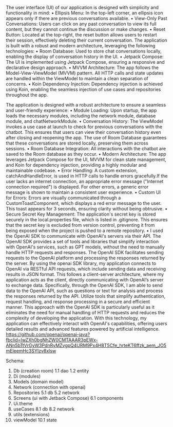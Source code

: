 The user interface (UI) of our application is designed with simplicity and functionality in mind:
•	Ellipsis Menu: In the top-left corner, an ellipsis icon appears only if there are previous conversations available.
•	View-Only Past Conversations: Users can click on any past conversation to view its full content, but they cannot continue the discussion or make changes.
•	Reset Button: Located at the top-right, the reset button allows users to restart their session, effectively deleting their current conversation.
The application is built with a robust and modern architecture, leveraging the following technologies:
•	Room Database: Used to store chat conversations locally, enabling the display of conversation history in the UI.
•	Jetpack Compose: The UI is implemented using Jetpack Compose, ensuring a responsive and declarative design approach.
•	MVVM Architecture: The app follows the Model-View-ViewModel (MVVM) pattern. All HTTP calls and state updates are handled within the ViewModel to maintain a clean separation of concerns.
•	Koin Dependency Injection: Dependency injection is achieved using Koin, enabling the seamless injection of use cases and repositories throughout the app.

The application is designed with a robust architecture to ensure a seamless and user-friendly experience:
•	Module Loading: Upon startup, the app loads the necessary modules, including the network module, database module, and chatNetworkModule.
•	Conversation History: The ViewModel invokes a use case at launch to check for previous conversations with the chatbot. This ensures that users can view their conversation history even after closing and reopening the app. The use of Room Database guarantees that these conversations are stored locally, preserving them across sessions.
•	Room Database Integration: All interactions with the chatbot are saved to the Room database as they occur.
•	Modern Architecture: The app leverages Jetpack Compose for the UI, MVVM for clean state management, and Koin for dependency injection, providing a highly modular and maintainable codebase.
•	Error Handling: A custom extension, catchAndHandleError, is used in HTTP calls to handle errors gracefully.If the user lacks an internet connection, an appropriate error message ("Internet connection required") is displayed. For other errors, a generic error message is shown to maintain a consistent user experience.
•	Custom UI for Errors: Errors are visually communicated through a CustomToastComponent, which displays a red error message to the user. This toast appears for 3 seconds, ensuring clarity without being obtrusive.
•	Secure Secret Key Management: The application's secret key is stored securely in the local.properties file, which is listed in .gitignore. This ensures that the secret key is excluded from version control, preventing it from being exposed when the project is pushed to a remote repository.
•	I used the OpenAI SDK to communicate with OpenAI's servers via their API. The OpenAI SDK provides a set of tools and libraries that simplify interaction with OpenAI's services, such as GPT models, without the need to manually handle HTTP requests and responses. The OpenAI SDK facilitates sending requests to the OpenAI platform and processing the responses returned by the server. By using the openai SDK library, my application connects to OpenAI via RESTful API requests, which include sending data and receiving results in JSON format. This follows a client-server architecture, where my application acts as the client, directly communicating with OpenAI’s server to exchange data. Specifically, through the OpenAI SDK, I am able to send data to the OpenAI API, such as questions or text for analysis and process the responses returned by the API. Utilize tools that simplify authentication, request handling, and response processing in a secure and efficient manner. This approach with the OpenAI SDK is particularly useful as it eliminates the need for manual handling of HTTP requests and reduces the complexity of developing the application. With this technology, my application can effectively interact with OpenAI's capabilities, offering users detailed results and advanced features powered by artificial intelligence. https://github.com/openai/openai-java?fbclid=IwZXh0bgNhZW0CMTAAAR3pEWx-ANn5bTtVrGyW3PdnRyMZvgpQ4URM9Px4H8T5Cfe_hrteKT6ffzk_aem_JO5mEleemHc3SYIzv8xlsw 

Schema:

1.	Db (creation room)
1.1	dao
1.2	entity
2.	Di (modules)
3.	Models (domain model)
4.	Network (connection with openai)
5.	Repositories
5.1 db
5.2 network
6.	Screens (ui with Jetback Compose)
6.1 components
7.	Ui.theme
8.	useCases
8.1 db
8.2 network
9.	utils (extensions)
10.	viewModel
10.1 state
